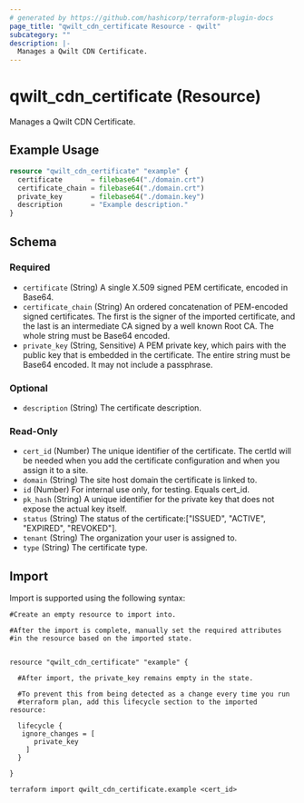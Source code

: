 ```yaml
---
# generated by https://github.com/hashicorp/terraform-plugin-docs
page_title: "qwilt_cdn_certificate Resource - qwilt"
subcategory: ""
description: |-
  Manages a Qwilt CDN Certificate.
---
```


# qwilt_cdn_certificate (Resource)

Manages a Qwilt CDN Certificate.

## Example Usage

```terraform
resource "qwilt_cdn_certificate" "example" {
  certificate       = filebase64("./domain.crt")
  certificate_chain = filebase64("./domain.crt")
  private_key       = filebase64("./domain.key")
  description       = "Example description."
}
```

<!-- schema generated by tfplugindocs -->
## Schema

### Required

- `certificate` (String) A single X.509 signed PEM certificate, encoded in Base64.
- `certificate_chain` (String) An ordered concatenation of PEM-encoded signed certificates. The first is the signer of the imported certificate, and the last is an intermediate CA signed by a well known Root CA. The whole string must be Base64 encoded.
- `private_key` (String, Sensitive) A PEM private key, which pairs with the public key that is embedded in the certificate. The entire string must be Base64 encoded. It may not include a passphrase.

### Optional

- `description` (String) The certificate description.

### Read-Only

- `cert_id` (Number) The unique identifier of the certificate. The certId will be needed when you add the certificate configuration and when you assign it to a site.
- `domain` (String) The site host domain the certificate is linked to.
- `id` (Number) For internal use only, for testing. Equals cert_id.
- `pk_hash` (String) A unique identifier for the private key that does not expose the actual key itself.
- `status` (String) The status of the certificate:["ISSUED",
          "ACTIVE",
          "EXPIRED",
          "REVOKED"].
- `tenant` (String) The organization your user is assigned to.
- `type` (String) The certificate type.

## Import

Import is supported using the following syntax:

```shell
#Create an empty resource to import into.

#After the import is complete, manually set the required attributes 
#in the resource based on the imported state.


resource "qwilt_cdn_certificate" "example" {

  #After import, the private_key remains empty in the state.

  #To prevent this from being detected as a change every time you run 
  #terraform plan, add this lifecycle section to the imported resource:

  lifecycle {
   ignore_changes = [
      private_key
    ]
  }

}

terraform import qwilt_cdn_certificate.example <cert_id>
```

